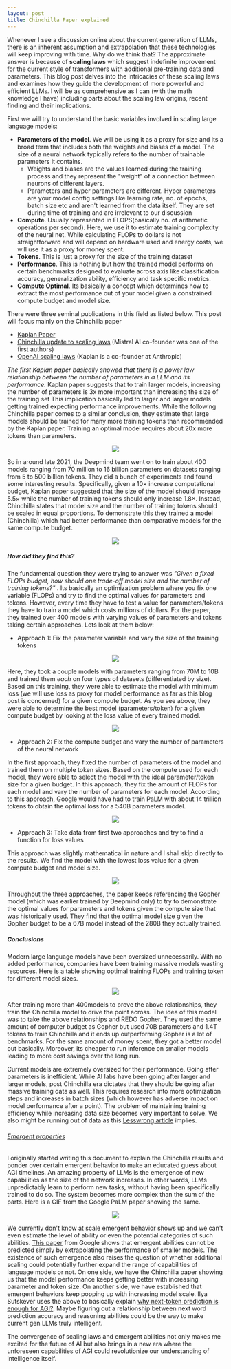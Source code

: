 ```yaml
---
layout: post
title: Chinchilla Paper explained
---
```


Whenever I see a discussion online about the current generation of LLMs, there is an inherent assumption and extrapolation that these technologies will keep improving with time. Why do we think that? The approximate answer is because of **scaling laws** which suggest indefinite improvement for the current style of transformers with additional pre-training data and parameters. This blog post delves into the intricacies of these scaling laws and examines how they guide the development of more powerful and efficient LLMs. I will be as comprehensive as I can (with the math knowledge I have) including parts about the scaling law origins, recent finding and their implications. 

First we will try to understand the basic variables involved in scaling large language models:

- **Parameters of the model**. We will be using it as a proxy for size and its a broad term that includes both the weights and biases of a model. The size of a neural network typically refers to the number of trainable parameters it contains.  
    - Weights and biases are the values learned during the training process and they represent the "weight" of a connection between neurons of different layers.
    - Parameters and hyper parameters are different. Hyper parameters are your model config settings like learning rate, no. of epochs, batch size etc and aren't learned from the data itself. They are set during time of training and are irrelevant to our discussion
- **Compute**. Usually represented in FLOPS(basically no. of arithmetic operations per second). Here, we use it to estimate training complexity of the neural net. While calculating FLOPs to dollars is not straightforward and will depend on hardware used and energy costs, we will use it as a proxy for money spent.
- **Tokens**. This is just a proxy for the size of the training dataset
- **Performance**. This is nothing but how the trained model performs on certain benchmarks designed to evaluate across axis like classification accuracy, generalization ability, efficiency and task specific metrics.
- **Compute Optimal**. Its basically a concept which determines how to extract the most performance out of your model given a constrained compute budget and model size. 


There were three seminal publications in this field as listed below. This post will focus mainly on the Chinchilla paper
- [Kaplan Paper](https://arxiv.org/abs/2001.08361)
- [Chinchilla update to scaling laws](https://arxiv.org/pdf/2203.15556.pdf) (Mistral AI co-founder was one of the first authors)
- [OpenAI scaling laws](https://arxiv.org/pdf/2001.08361.pdf) (Kaplan is a co-founder at Anthropic)

*The first Kaplan paper basically showed that there is a power law relationship between the number of parameters in a LLM and its performance.* Kaplan paper suggests that to train larger models, increasing the number of parameters is 3x more important than increasing the size of the training set This implication basically led to larger and larger models getting trained expecting performance improvements. While the following Chinchilla paper comes to a similar conclusion, they estimate that large models should be trained for many more training tokens than recommended by the Kaplan paper. Training an optimal model requires about 20x more tokens than parameters.

<div align = "center">
<img  src="/assets/files/computexsize.png">
</div>

So in around late 2021, the Deepmind team went on to train about 400 models ranging from 70 million to 16 billion parameters on datasets ranging from 5 to 500 billion tokens. They did a bunch of experiments and found some interesting results.  Specifically, given a 10× increase computational budget, Kaplan paper suggested that the size of the model should increase 5.5× while the number of training tokens should only increase 1.8×. Instead, Chinchilla states that model size and the number of training tokens should be scaled in equal proportions. To demonstrate this they trained a model (Chinchilla) which had better performance than comparative models for the same compute budget.

<div align = "center">
<img  src="/assets/files/chinchilla.png">
</div>

##### How did they find this? 

The fundamental question they were trying to answer was *"Given a fixed FLOPs budget, how should one trade-off model size and the number of training tokens?"* . Its basically an optimization problem where you fix one variable (FLOPs) and try to find the optimal values for parameters and tokens. However, every time they have to test a value for parameters/tokens they have to train a model which costs millions of dollars. For the paper, they trained over 400 models with varying values of parameters and tokens taking certain approaches. Lets look at them below: 

- Approach 1: Fix the parameter variable and vary the size of the training tokens

 

<div align = "center">
<img  src="/assets/files/app.jpeg">
</div>

Here, they took a couple models with parameters ranging from 70M to 10B and trained them *each* on four types of datasets (differentiated by size). Based on this training, they were able to estimate the model with minimum loss (we will use loss as proxy for model performance as far as this blog post is concerned) for a given compute budget. As you see above, they were able to determine the best model (parameters/token) for a given compute budget by looking at the loss value of every trained model. 

<div align = "center">
<img  src="/assets/files/plot1.png">
</div>

- Approach 2: Fix the compute budget and vary the number of parameters of the neural network

In the first approach, they fixed the number of parameters of the model and trained them on multiple token sizes. Based on the compute used for each model, they were able to select the model with the ideal parameter/token size for a given budget. In this approach, they fix the amount of FLOPs for each model and vary the number of parameters for each model. According to this approach, Google would have had to train PaLM with about 14 trillion tokens to obtain the optimal loss for a 540B parameters model.

<div align = "center">
<img  src="/assets/files/app2.png">
</div>

- Approach 3: Take data from first two approaches and try to find a function for loss values

This approach was slightly mathematical in nature and I shall skip directly to the results. We find the model with the lowest loss value for a given compute budget and model size. 

<div align = "center">
<img  src="/assets/files/app3.png">
</div>

Throughout the three approaches, the paper keeps referencing the Gopher model (which was earlier trained by Deepmind only) to try to demonstrate the optimal values for parameters and tokens given the compute size that was historically used. They find that the optimal model size given the Gopher budget to be a 67B model instead of the 280B they actually trained. 

##### Conclusions

Modern large language models have been oversized unnecessarily. With no added performance, companies have been training massive models wasting resources. Here is a table showing optimal training FLOPs and training token for different model sizes. 

<div align = "center">
<img  src="/assets/files/conc.png">
</div>

After training more than 400models to prove the above relationships, they train the Chinchilla model to drive the point across. The idea of this model was to take the above relationships and REDO Gopher. They used the same amount of computer budget as Gopher but used 70B parameters and 1.4T tokens to train Chinchilla and it ends up outperforming Gopher is a lot of benchmarks. For the same amount of money spent, they got a better model out basically. Moreover, its cheaper to run inference on smaller models leading to more cost savings over the long run. 

Current models are extremely oversized for their performance. Going after parameters is inefficient. While AI labs have been going after larger and larger models, post Chinchilla era dictates that they should be going after massive training data as well. This requires research into more optimization steps and increases in batch sizes (which however has adverse impact on model performance after a point). The problem of maintaining training efficiency while increasing data size becomes very important to solve. We also might be running out of data as this [Lesswrong article](https://www.lesswrong.com/posts/6Fpvch8RR29qLEWNH/chinchilla-s-wild-implications) implies. 

###### [Emergent properties](https://www.assemblyai.com/blog/emergent-abilities-of-large-language-models/#references)


I originally started writing this document to explain the Chinchilla results and ponder over certain emergent behavior to make an educated guess about AGI timelines. An amazing property of LLMs is the emergence of new capabilities as the size of the network increases. In other words, LLMs unpredictably learn to perform new tasks, without having been specifically trained to do so. The system becomes more complex than the sum of the parts. Here is a GIF from the Google PaLM paper showing the same.

<div align = "center">
<img  src="/assets/files/emergent.gif">
</div>

We currently don't know at scale emergent behavior shows up and we can't even estimate the level of ability or even the potential categories of such abilities. [This paper](https://arxiv.org/pdf/2206.07682.pdf) from Google shows that emergent abilities cannot be predicted simply by extrapolating the performance of smaller models. The existence of such emergence also raises the question of whether additional scaling could potentially further expand the range of capabilities of language models or not. On one side, we have the Chinchilla paper showing us that the model performance keeps getting better with increasing parameter and token size. On another side, we have established that emergent behaviors keep popping up with increasing model scale. Ilya Sutskever uses the above to basically explain [why next-token prediction is enough for AGI?](https://www.youtube.com/watch?v=YEUclZdj_Sc). Maybe figuring out a relationship between next word prediction accuracy and reasoning abilities could be the way to make current gen LLMs truly intelligent. 

The convergence of scaling laws and emergent abilities not only makes me excited for the future of AI but also brings in a new era where the unforeseen capabilities of AGI could revolutionize our understanding of intelligence itself. 